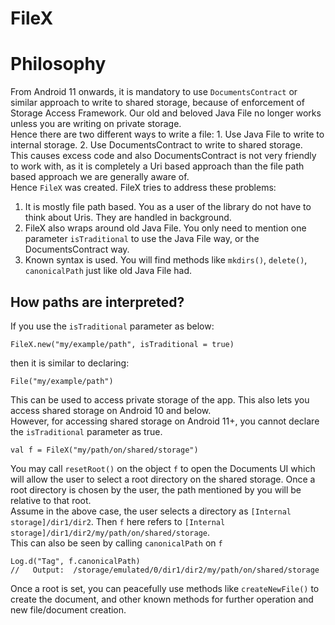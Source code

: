 # FileX
# Philosophy
From Android 11 onwards, it is mandatory to use `DocumentsContract` or similar approach to write to shared storage, because of enforcement of Storage Access Framework. Our old and beloved Java File no longer works unless you are writing on private storage.  
Hence there are two different ways to write a file: 1. Use Java File to write to internal storage. 2. Use DocumentsContract to write to shared storage.  
This causes excess code and also DocumentsContract is not very friendly to work with, as it is completely a Uri based approach than the file path based approach we are generally aware of.  
Hence `FileX` was created. FileX tries to address these problems:
1. It is mostly file path based. You as a user of the library do not have to think about Uris. They are handled in background.
2. FileX also wraps around old Java File. You only need to mention one parameter `isTraditional` to use the Java File way, or the DocumentsContract way.
3. Known syntax is used. You will find methods like `mkdirs()`, `delete()`, `canonicalPath` just like old Java File had.

## How paths are interpreted?
If you use the `isTraditional` parameter as below:
```
FileX.new("my/example/path", isTraditional = true)
```
then it is similar to declaring:
```
File("my/example/path")
```
This can be used to access private storage of the app. This also lets you access shared storage on Android 10 and below.  
However, for accessing shared storage on Android 11+, you cannot declare the `isTraditional` parameter as true.  
```
val f = FileX("my/path/on/shared/storage")
```
You may call `resetRoot()` on the object `f` to open the Documents UI which will allow the user to select a root directory on the shared storage. Once a root directory is chosen by the user, the path mentioned by you will be relative to that root.  
Assume in the above case, the user selects a directory as `[Internal storage]/dir1/dir2`. Then `f` here refers to `[Internal storage]/dir1/dir2/my/path/on/shared/storage`.  
This can also be seen by calling `canonicalPath` on `f`
```
Log.d("Tag", f.canonicalPath)  
//   Output:  /storage/emulated/0/dir1/dir2/my/path/on/shared/storage
```
Once a root is set, you can peacefully use methods like `createNewFile()` to create the document, and other known methods for further operation and new file/document creation.  

